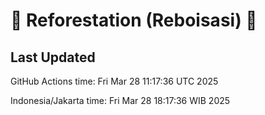 
# 🌳 Reforestation (Reboisasi) 🌲

## Last Updated

GitHub Actions time: Fri Mar 28 11:17:36 UTC 2025

Indonesia/Jakarta time: Fri Mar 28 18:17:36 WIB 2025
